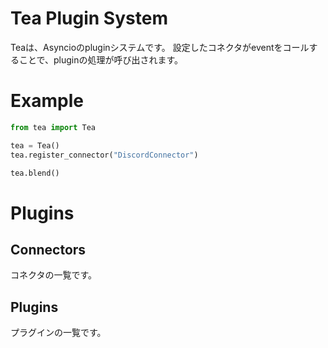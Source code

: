 # Tea Plugin System
Teaは、Asyncioのpluginシステムです。
設定したコネクタがeventをコールすることで、pluginの処理が呼び出されます。


# Example
```python
from tea import Tea

tea = Tea()
tea.register_connector("DiscordConnector")

tea.blend()

```

# Plugins
## Connectors
コネクタの一覧です。

## Plugins
プラグインの一覧です。